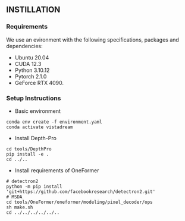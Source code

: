 ## INSTILLATION

### Requirements
We use an evironment with the following specifications, packages and dependencies:

- Ubuntu 20.04
- CUDA 12.3
- Python 3.10.12
- Pytorch 2.1.0
- GeForce RTX 4090.

### Setup Instructions
- Basic environment
```
conda env create -f environment.yaml
conda activate vistadream
```

- Install Depth-Pro
```
cd tools/DepthPro
pip install -e .
cd ../..
```

- Install requirements of OneFormer
```
# detectron2
python -m pip install 'git+https://github.com/facebookresearch/detectron2.git'
# MSDA
cd tools/OneFormer/oneformer/modeling/pixel_decoder/ops
sh make.sh
cd ../../../../../..
```


